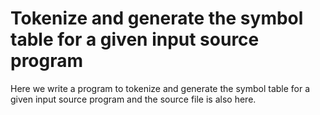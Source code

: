 # Tokenize and generate the symbol table for a given input source program

Here we write a program to tokenize and generate the symbol table for a given input source program and the source file is also here.
